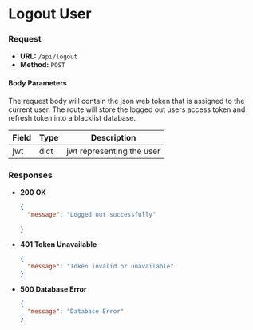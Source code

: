 # Logout User

### Request

- **URL:** `/api/logout`
- **Method:** `POST`

#### Body Parameters

The request body will contain the json web token that is assigned to the current user.
The route will store the logged out users access token and refresh token into a blacklist database.

| Field    | Type   | Description               |
| -------- | ------ | --------------------------|
| jwt      | dict   | jwt representing the user |


### Responses

- **200 OK**
  ```json
  {
    "message": "Logged out successfully"
    
  }
  ```
- **401 Token Unavailable**
  ```json
  {
    "message": "Token invalid or unavailable"
  }
  ```
- **500 Database Error**
  ```json
  {
    "message": "Database Error"
  }
  ```